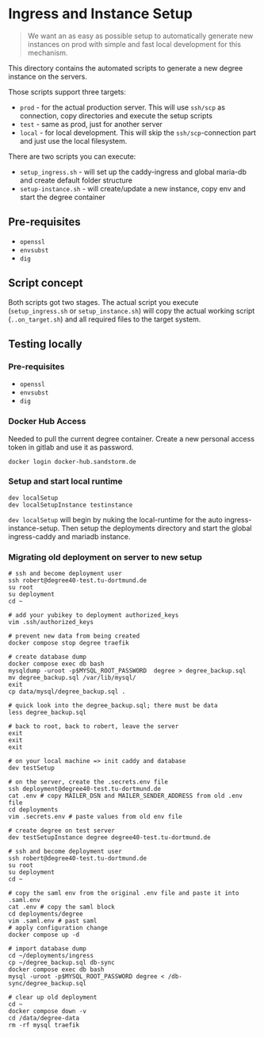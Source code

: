 # Ingress and Instance Setup

> We want an as easy as possible setup to automatically generate new instances on prod with simple and fast
> local development for this mechanism.

This directory contains the automated scripts to generate a new degree instance on the servers.

Those scripts support three targets:

* `prod` - for the actual production server. This will use `ssh/scp` as connection, copy directories and execute the setup scripts
* `test` - same as prod, just for another server
* `local` - for local development. This will skip the `ssh/scp`-connection part and just use the local filesystem.

There are two scripts you can execute:

* `setup_ingress.sh` - will set up the caddy-ingress and global maria-db and create default folder structure
* `setup-instance.sh` - will create/update a new instance, copy env and start the degree container

## Pre-requisites

* `openssl`
* `envsubst`
* `dig`

## Script concept

Both scripts got two stages. The actual script you execute (`setup_ingress.sh` or `setup_instance.sh`) will copy the
actual working script (`..on_target.sh`) and all required files to the target system.

## Testing locally

### Pre-requisites

* `openssl`
* `envsubst`
* `dig`

### Docker Hub Access

Needed to pull the current degree container. Create a new personal access token in gitlab and use it as password.

```
docker login docker-hub.sandstorm.de
```

### Setup and start local runtime


```shell
dev localSetup
dev localSetupInstance testinstance
```

`dev localSetup` will begin by nuking the local-runtime for the auto ingress-instance-setup. Then setup the deployments
directory and start the global ingress-caddy and mariadb instance.

### Migrating old deployment on server to new setup

```shell
# ssh and become deployment user
ssh robert@degree40-test.tu-dortmund.de
su root
su deployment
cd ~

# add your yubikey to deployment authorized_keys
vim .ssh/authorized_keys

# prevent new data from being created
docker compose stop degree traefik

# create database dump
docker compose exec db bash
mysqldump -uroot -p$MYSQL_ROOT_PASSWORD  degree > degree_backup.sql
mv degree_backup.sql /var/lib/mysql/
exit
cp data/mysql/degree_backup.sql .

# quick look into the degree_backup.sql; there must be data
less degree_backup.sql

# back to root, back to robert, leave the server
exit
exit
exit

# on your local machine => init caddy and database
dev testSetup

# on the server, create the .secrets.env file
ssh deployment@degree40-test.tu-dortmund.de
cat .env # copy MAILER_DSN and MAILER_SENDER_ADDRESS from old .env file
cd deployments
vim .secrets.env # paste values from old env file

# create degree on test server
dev testSetupInstance degree degree40-test.tu-dortmund.de

# ssh and become deployment user
ssh robert@degree40-test.tu-dortmund.de
su root
su deployment
cd ~

# copy the saml env from the original .env file and paste it into .saml.env
cat .env # copy the saml block
cd deployments/degree
vim .saml.env # past saml
# apply configuration change
docker compose up -d

# import database dump
cd ~/deployments/ingress
cp ~/degree_backup.sql db-sync
docker compose exec db bash
mysql -uroot -p$MYSQL_ROOT_PASSWORD degree < /db-sync/degree_backup.sql

# clear up old deployment
cd ~
docker compose down -v
cd /data/degree-data
rm -rf mysql traefik
```
